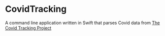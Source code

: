 # CovidTracking

A command line application written in Swift that parses Covid data from [The Covid Tracking Project](https://covidtracking.com)
